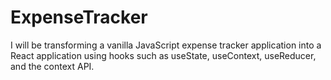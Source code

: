 # ExpenseTracker
I will be transforming a vanilla JavaScript expense tracker application into a React application using hooks such as useState, useContext, useReducer, and the context API.
